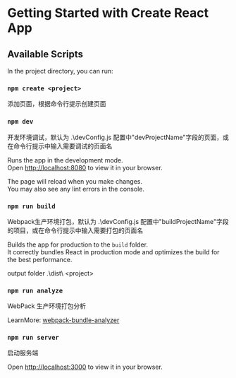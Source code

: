 # Getting Started with Create React App


## Available Scripts

In the project directory, you can run:

### `npm create <project>`

添加页面，根据命令行提示创建页面


### `npm dev`

开发环境调试，默认为 .\devConfig.js 配置中"devProjectName"字段的页面，或在命令行提示中输入需要调试的页面名

Runs the app in the development mode.\
Open [http://localhost:8080](http://localhost:8080) to view it in your browser.

The page will reload when you make changes.\
You may also see any lint errors in the console.

### `npm run build`

Webpack生产环境打包，默认为 .\devConfig.js 配置中"buildProjectName"字段的项目，或在命令行提示中输入需要打包的页面名

Builds the app for production to the `build` folder.\
It correctly bundles React in production mode and optimizes the build for the best performance.

output folder .\dist\ \<project>

### `npm run analyze`

WebPack 生产环境打包分析

LearnMore:
[webpack-bundle-analyzer](https://www.npmjs.com/package/webpack-bundle-analyzer)


### `npm run server`

启动服务端

Open [http://localhost:3000](http://localhost:3000) to view it in your browser.